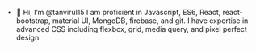 - 👋 Hi, I’m @tanvirul15
I am proficient in Javascript, ES6, React, react-bootstrap, material UI, MongoDB, firebase, and git. 
I have expertise in advanced CSS including flexbox, grid, media query, and pixel perfect design. 

